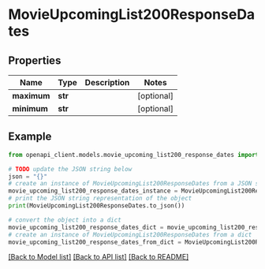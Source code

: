 # MovieUpcomingList200ResponseDates


## Properties

Name | Type | Description | Notes
------------ | ------------- | ------------- | -------------
**maximum** | **str** |  | [optional] 
**minimum** | **str** |  | [optional] 

## Example

```python
from openapi_client.models.movie_upcoming_list200_response_dates import MovieUpcomingList200ResponseDates

# TODO update the JSON string below
json = "{}"
# create an instance of MovieUpcomingList200ResponseDates from a JSON string
movie_upcoming_list200_response_dates_instance = MovieUpcomingList200ResponseDates.from_json(json)
# print the JSON string representation of the object
print(MovieUpcomingList200ResponseDates.to_json())

# convert the object into a dict
movie_upcoming_list200_response_dates_dict = movie_upcoming_list200_response_dates_instance.to_dict()
# create an instance of MovieUpcomingList200ResponseDates from a dict
movie_upcoming_list200_response_dates_from_dict = MovieUpcomingList200ResponseDates.from_dict(movie_upcoming_list200_response_dates_dict)
```
[[Back to Model list]](../README.md#documentation-for-models) [[Back to API list]](../README.md#documentation-for-api-endpoints) [[Back to README]](../README.md)


